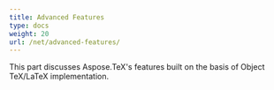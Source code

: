 ```yaml
---
title: Advanced Features 
type: docs
weight: 20
url: /net/advanced-features/
---
```


This part discusses Aspose.TeX's features built on the basis of Object TeX/LaTeX implementation.